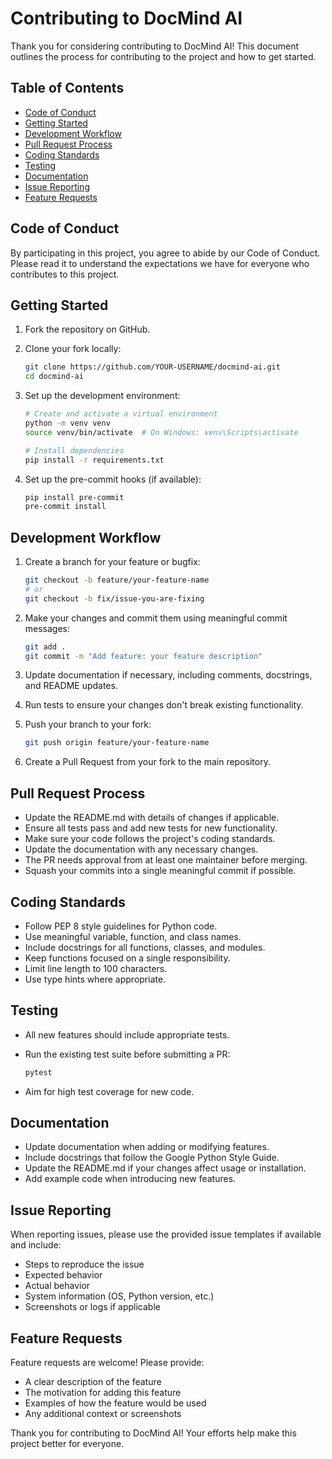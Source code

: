 # Contributing to DocMind AI

Thank you for considering contributing to DocMind AI! This document outlines the process for contributing to the project and how to get started.

## Table of Contents

- [Code of Conduct](#code-of-conduct)
- [Getting Started](#getting-started)
- [Development Workflow](#development-workflow)
- [Pull Request Process](#pull-request-process)
- [Coding Standards](#coding-standards)
- [Testing](#testing)
- [Documentation](#documentation)
- [Issue Reporting](#issue-reporting)
- [Feature Requests](#feature-requests)

## Code of Conduct

By participating in this project, you agree to abide by our Code of Conduct. Please read it to understand the expectations we have for everyone who contributes to this project.

## Getting Started

1. Fork the repository on GitHub.
2. Clone your fork locally:

   ```bash
   git clone https://github.com/YOUR-USERNAME/docmind-ai.git
   cd docmind-ai
   ```

3. Set up the development environment:

   ```bash
   # Create and activate a virtual environment
   python -m venv venv
   source venv/bin/activate  # On Windows: venv\Scripts\activate
   
   # Install dependencies
   pip install -r requirements.txt
   ```

4. Set up the pre-commit hooks (if available):

   ```bash
   pip install pre-commit
   pre-commit install
   ```

## Development Workflow

1. Create a branch for your feature or bugfix:

   ```bash
   git checkout -b feature/your-feature-name
   # or
   git checkout -b fix/issue-you-are-fixing
   ```

2. Make your changes and commit them using meaningful commit messages:

   ```bash
   git add .
   git commit -m "Add feature: your feature description"
   ```

3. Update documentation if necessary, including comments, docstrings, and README updates.
4. Run tests to ensure your changes don't break existing functionality.
5. Push your branch to your fork:

   ```bash
   git push origin feature/your-feature-name
   ```

6. Create a Pull Request from your fork to the main repository.

## Pull Request Process

- Update the README.md with details of changes if applicable.
- Ensure all tests pass and add new tests for new functionality.
- Make sure your code follows the project's coding standards.
- Update the documentation with any necessary changes.
- The PR needs approval from at least one maintainer before merging.
- Squash your commits into a single meaningful commit if possible.

## Coding Standards

- Follow PEP 8 style guidelines for Python code.
- Use meaningful variable, function, and class names.
- Include docstrings for all functions, classes, and modules.
- Keep functions focused on a single responsibility.
- Limit line length to 100 characters.
- Use type hints where appropriate.

## Testing

- All new features should include appropriate tests.
- Run the existing test suite before submitting a PR:

  ```bash
  pytest
  ```

- Aim for high test coverage for new code.

## Documentation

- Update documentation when adding or modifying features.
- Include docstrings that follow the Google Python Style Guide.
- Update the README.md if your changes affect usage or installation.
- Add example code when introducing new features.

## Issue Reporting

When reporting issues, please use the provided issue templates if available and include:

- Steps to reproduce the issue
- Expected behavior
- Actual behavior
- System information (OS, Python version, etc.)
- Screenshots or logs if applicable

## Feature Requests

Feature requests are welcome! Please provide:

- A clear description of the feature
- The motivation for adding this feature
- Examples of how the feature would be used
- Any additional context or screenshots

Thank you for contributing to DocMind AI! Your efforts help make this project better for everyone.
